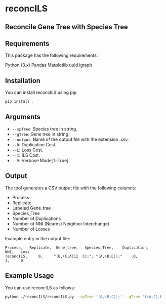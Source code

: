 # reconcILS

## Reconcile Gene Tree with Species Tree

## Requirements
This package has the following requirements:

Python (3.x)
Pandas
Matplotlib
uuid
igraph




## Installation

You can install reconcILS using pip:

```bash
pip install .
```

## Arguments

- `--spTree`: Species tree in string.
- `--gTree`: Gene tree in string.
- `--output`: Name of the output file with the extension .csv.
- `--D`: Duplication Cost.
- `--L`: Loss Cost.
- `--I`: ILS Cost.
- `--V`: Verbose Mode[1=True].

## Output

The tool generates a CSV output file with the following columns:

- Process
- Replicate
- Labeled Gene_tree
- Species_Tree
- Number of Duplications
- Number of NNI (Nearest Neighbor Interchange)
- Number of Losses

Example entry in the output file:

```
Process,   Replicate,  Gene_tree,   Species_Tree,    Duplication,   NNI,   Loss
reconcILS,     0,     "(B,(C,A)1I  C);", "(A,(B,C));"    ,0,             1,     0
```

## Example Usage

You can use reconcILS as follows:

```bash
python ./reconcILS/reconcILS.py --spTree '(A,(B,C));' --gTree '((A,C),B);' --output 'result.csv'
```

